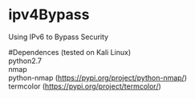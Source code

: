 # ipv4Bypass
Using IPv6 to Bypass Security 
    
#Dependences (tested on Kali Linux)  
python2.7  
nmap  
python-nmap (https://pypi.org/project/python-nmap/)  
termcolor (https://pypi.org/project/termcolor/)  
  


